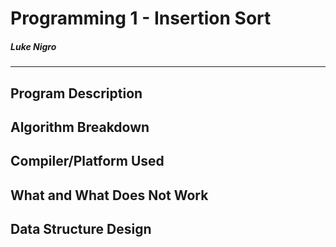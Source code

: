 # Programming 1 - Insertion Sort
##### Luke Nigro
---

## Program Description

## Algorithm Breakdown

## Compiler/Platform Used

## What and What Does Not Work

## Data Structure Design